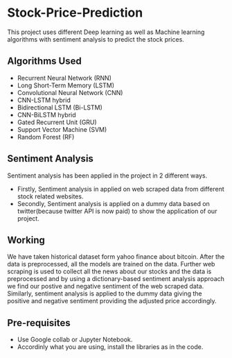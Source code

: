 # Stock-Price-Prediction
This project uses different Deep learning as well as Machine learning algorithms with sentiment analysis to predict the stock prices.

## Algorithms Used
- Recurrent Neural Network (RNN)
- Long Short-Term Memory (LSTM)
- Convolutional Neural Network (CNN)
- CNN-LSTM hybrid
- Bidirectional LSTM (Bi-LSTM)
- CNN-BiLSTM hybrid
- Gated Recurrent Unit (GRU)
- Support Vector Machine (SVM)
- Random Forest (RF)


## Sentiment Analysis
Sentiment analysis has been applied in the project in 2 different ways.
- Firstly, Sentiment analysis in applied on web scraped data from different stock related websites.
- Secondly, Sentiment analysis is applied on a dummy data based on twitter(because twitter API is now paid) to show the application of our project.


## Working
We have taken historical dataset form yahoo finance about bitcoin. After the data is preprocessed, all the models are trained on the data. Further web scraping is used to collect all the news about our stocks and the data is preprocessed and by using a dictionary-based sentiment analysis approach we find our postive and negative sentiment of the web scraped data. Similarly, sentiment analysis is applied to the dummy data giving the positive and negative sentiment providing the adjusted price accordingly.


## Pre-requisites
- Use Google collab or Jupyter Notebook.
- Accordinly what you are using, install the libraries as in the code.
